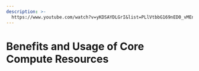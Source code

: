 ```yaml
---
description: >-
  https://www.youtube.com/watch?v=yKDSAYDLGrI&list=PLlVtbbG169nED0_vMEniWBQjSoxTsBYS3&index=16
---
```


# Benefits and Usage of Core Compute Resources

